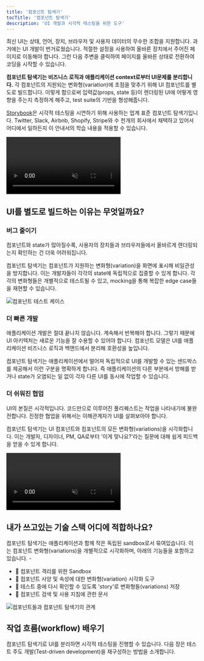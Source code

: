 ```yaml
---
title: '컴포넌트 탐색기'
tocTitle: '컴포넌트 탐색기'
description: 'UI 개발과 시각적 테스팅을 위한 도구'
---
```


최신 UI는 상태, 언어, 장치, 브라우저 및 사용자 데이터의 무수한 조합을 지원합니다. 과거에는 UI 개발이 번거로웠습니다. 적절한 설정을 사용하여 올바른 장치에서 주어진 페이지로 이동해야 합니다. 그런 다음 주변을 클릭하여 페이지를 올바른 상태로 전환하여 코딩을 시작할 수 있습니다.

**컴포넌트 탐색기는 비즈니스 로직과 애플리케이션 context로부터 UI문제를 분리합니다.** 각 컴포넌트의 지원되는 변화형(variation)에 초점을 맞추기 위해 UI 컴포넌트를 별도로 빌드합니다. 이렇게 함으로써 입력값(props, state 등)이 렌더링된 UI에 어떻게 영향을 주는지 측정하게 해주고, test suite의 기반을 형성해줍니다.

[Storybook](https://storybook.js.org/)은 시각적 테스팅을 시연하기 위해 사용하는 업계 표준 컴포넌트 탐색기입니다. Twitter, Slack, Airbnb, Shopify, Stripe와 수 천개의 회사에서 채택하고 있어서 어디에서 일하든지 이 안내서의 학습 내용을 적용할 수 있습니다.

<video autoPlay muted playsInline loop>
  <source
    src="/visual-testing-handbook/storybook-component-explorer-visual-testing.mp4"
    type="video/mp4"/>
</video>

## UI를 별도로 빌드하는 이유는 무엇일까요?

### 버그 줄이기

컴포넌트와 state가 많아질수록, 사용자의 장치들과 브라우저들에서 올바르게 렌더링되는지 확인하는 건 더욱 어려워집니다.

컴포넌트 탐색기는 컴포넌트가 지원하는 변화형(variation)을 화면에 표시해 비일관성을 방지합니다. 이는 개발자들이 각각의 state에 독립적으로 집중할 수 있게 합니다. 각각의 변화형들은 개별적으로 테스트될 수 있고, mocking을 통해 복잡한 edge case들을 재현할 수 있습니다.

![컴포넌트 테스트 케이스](/visual-testing-handbook/component-test-cases.png)

### 더 빠른 개발

애플리케이션 개발은 절대 끝나지 않습니다. 계속해서 반복해야 합니다. 그렇기 때문에 UI 아키텍처는 새로운 기능을 잘 수용할 수 있어야 합니다. 컴포넌트 모델은 UI를 애플리케이션 비즈니스 로직과 백앤드에서 분리해 호환성을 높입니다.

컴포넌트 탐색기는 애플리케이션에서 떨어져 독립적으로 UI를 개발할 수 있는 샌드박스를 제공해서 이런 구분을 명확하게 합니다. 즉 애플리케이션의 다른 부분에서 방해를 받거나 state가 오염되는 일 없이 각자 다른 UI를 동시에 작업할 수 있습니다. 

### 더 쉬워진 협업

UI의 본질은 시각적입니다. 코드만으로 이루어진 풀리퀘스트는 작업을 나타내기에 불완전합니다. 진정한 협업을 위해서는 이해관계자가 UI를 살펴보아야 합니다.

컴포넌트 탐색기는 UI 컴포넌트와 컴포넌트의 모든 변화형(variations)을 시각화합니다. 이는 개발자, 디자이너, PM, QA로부터 '이게 맞나요?'라는 질문에 대해 쉽게 피드백을 얻을 수 있게 합니다.

<video autoPlay muted playsInline loop>
  <source
    src="/visual-testing-handbook/storybook-workflow-publish.mp4"
    type="video/mp4"/>
</video>

## 내가 쓰고있는 기술 스택 어디에 적합하나요?

컴포넌트 탐색기는 애플리케이션과 함께 작은 독립된 sandbox로서 묶여있습니다. 이는 컴포넌트 변화형(variations)을 개별적으로 시각화하며, 아래의 기능들을 포함하고 있습니다. -

- 🧱 컴포넌트 격리를 위한 Sandbox
- 🔭 컴포넌트 사양 및 속성에 대한 변화형(variation) 시각화 도구
- 🧩 테스트 중에 다시 확인할 수 있도록 'story'로 변화형들(variations) 저장
- 📑 컴포넌트 검색 및 사용 지침에 관한 문서

![컴포넌트들과 컴포넌트 탐색기의 관계](/visual-testing-handbook/storybook-relationship.png)

## 작업 흐름(workflow) 배우기

컴포넌트 탐색기로 UI를 분리하면 시각적 테스팅을 진행할 수 있습니다. 다음 장은 테스트 주도 개발(Test-driven development)을 재구성하는 방법을 소개합니다.